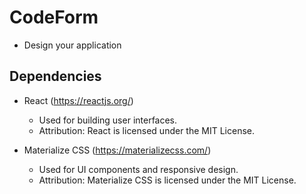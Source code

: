 # CodeForm
- Design your application


## Dependencies

- React (https://reactjs.org/)
  - Used for building user interfaces.
  - Attribution: React is licensed under the MIT License.

- Materialize CSS (https://materializecss.com/)
  - Used for UI components and responsive design.
  - Attribution: Materialize CSS is licensed under the MIT License.